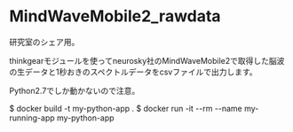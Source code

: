 # MindWaveMobile2_rawdata
<p>研究室のシェア用。</p>
<p>thinkgearモジュールを使ってneurosky社のMindWaveMobile2で取得した脳波の生データと1秒おきのスペクトルデータをcsvファイルで出力します。</p>
<p>Python2.7でしか動かないので注意。</p>


$ docker build -t my-python-app .
$ docker run -it --rm --name my-running-app my-python-app

